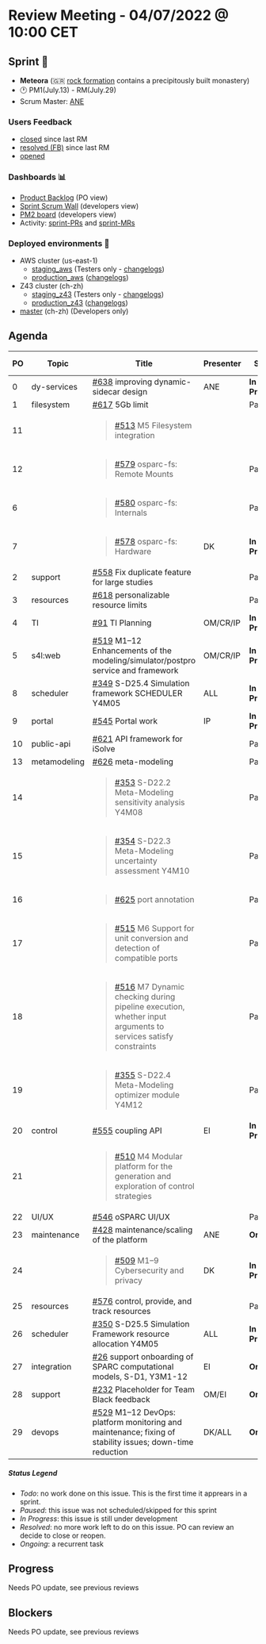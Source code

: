 # Review Meeting - 04/07/2022 @ 10:00 CET

## Sprint 🏃

- **Meteora**  (:greece:  [rock formation](https://en.wikipedia.org/wiki/Meteora) contains a precipitously built monastery)
- 🕐 PM1(July.13) - RM(July.29)
- Scrum Master: [ANE]

### Users Feedback

- [closed](https://github.com/pulls?q=is%3Apr+archived%3Afalse+user%3AITISFoundation+closed%3A%3E2022-07-04) since last RM
- [resolved (FB)](https://z43.manuscript.com/f/filters/?ixProject=45&ixStatus=0&maxrecords=50&resolvedInLast=3&sColumns=Category-Favorite-Case-TitleComment-Area-Priority-Status-DateResolved-DateOpened-OpenedBy&sSorts=LastUpdated.descending-Priority&sView=grid-flat) since last RM
- [opened](https://github.com/ITISFoundation/osparc-issues/issues?q=is%3Aissue+is%3Aopen+sort%3Areactions)

### Dashboards 📊

- [Product Backlog](https://github.com/orgs/ITISFoundation/projects/3) (PO view)
- [Sprint Scrum Wall](https://app.zenhub.com/workspaces/osparc---scrum-wall-5c9260f3d76ef51f6b0fe78d/board?repos=118596920,174557929,151701223,135289610,118910047,181836792,167586968) (developers view)
- [PM2 board](https://github.com/orgs/ITISFoundation/projects/9) (developers view)
- Activity: [sprint-PRs] and [sprint-MRs]

### Deployed environments 🚀

- AWS cluster (us-east-1)
  - [staging_aws](https://staging.osparc.io) (Testers only - [changelogs])
  - [production_aws](https://osparc.io) ([changelogs])
- Z43 cluster (ch-zh)
  - [staging_z43](http://osparc-staging.speag.com) (Testers only - [changelogs])
  - [production_z43](http://osparc.speag.com) ([changelogs])
- [master](https://osparc-master.speag.com) (ch-zh) (Developers only)

## Agenda

| PO | Topic        | Title                                                                                                                                  | Presenter | Status          | Duration | Start-Time |
|----|--------------|----------------------------------------------------------------------------------------------------------------------------------------|-----------|-----------------|----------|------------|
| 0  | dy-services  | [#638] improving dynamic-sidecar design                                                                                                | ANE       | **In Progress** | 4'       |            |
| 1  | filesystem   | [#617] 5Gb limit                                                                                                                       |           | Paused          |          |            |
| 11 |              | <blockquote>[#513] M5 Filesystem integration</blockquote>                                                                              |           |                 |          |            |
| 12 |              | <blockquote>[#579] osparc-fs: Remote Mounts</blockquote>                                                                               |           | Paused          |          |            |
| 6  |              | <blockquote>[#580] osparc-fs: Internals</blockquote>                                                                                   |           | Paused          |          |            |
| 7  |              | <blockquote>[#578] osparc-fs: Hardware</blockquote>                                                                                    | DK        | **In Progress** |          |            |
| 2  | support      | [#558] Fix duplicate feature for large studies                                                                                         |           | Paused          |          |            |
| 3  | resources    | [#618] personalizable resource limits                                                                                                  |           | Paused          |          |            |
| 4  | TI           | [#91] TI Planning                                                                                                                      | OM/CR/IP  | **In Progress** |          |            |
| 5  | s4l:web      | [#519] M1–12 Enhancements of the modeling/simulator/postpro service and framework                                                      | OM/CR/IP  | **In Progress** |          |            |
| 8  | scheduler    | [#349] S-D25.4 Simulation framework SCHEDULER Y4M05                                                                                    | ALL       | **In Progress** |          |            |
| 9  | portal       | [#545] Portal work                                                                                                                     | IP        | **In Progress** |          |            |
| 10 | public-api   | [#621] API framework for iSolve                                                                                                        |           | Paused          |          |            |
| 13 | metamodeling | [#626] meta-modeling                                                                                                                   |           | Paused          |          |            |
| 14 |              | <blockquote>[#353] S-D22.2 Meta-Modeling sensitivity analysis Y4M08</blockquote>                                                       |           | Paused          |          |            |
| 15 |              | <blockquote>[#354] S-D22.3 Meta-Modeling uncertainty assessment  Y4M10</blockquote>                                                    |           | Paused          |          |            |
| 16 |              | <blockquote>[#625] port annotation</blockquote>                                                                                        |           | Paused          |          |            |
| 17 |              | <blockquote>[#515] M6 Support for unit conversion and detection of compatible ports</blockquote>                                       |           | Paused          |          |            |
| 18 |              | <blockquote>[#516] M7 Dynamic checking during pipeline execution, whether input arguments to services satisfy constraints</blockquote> |           | Paused          |          |            |
| 19 |              | <blockquote>[#355] S-D22.4 Meta-Modeling optimizer module Y4M12</blockquote>                                                           |           | Paused          |          |            |
| 20 | control      | [#555] coupling API                                                                                                                    | EI        | **In Progress** | 0'       |            |
| 21 |              | <blockquote>[#510] M4 Modular platform for the generation and exploration of control strategies</blockquote>                           |           |                 |          |            |
| 22 | UI/UX        | [#546] oSPARC UI/UX                                                                                                                    |           | Paused          |          |            |
| 23 | maintenance  | [#428] maintenance/scaling of the platform                                                                                             | ANE       | **Ongoing**     | 3'       |            |
| 24 |              | <blockquote>[#509] M1–9 Cybersecurity and privacy</blockquote>                                                                         | DK        | **In Progress** |          |            |
| 25 | resources    | [#576] control, provide, and track resources                                                                                           |           | Paused          |          |            |
| 26 | scheduler    | [#350] S-D25.5 Simulation Framework resource allocation Y4M05                                                                          | ALL       | **In Progress** |          |            |
| 27 | integration  | [#26] support onboarding of SPARC computational models, S-D1, Y3M1-12                                                                  | EI        | **Ongoing**     | 5'       |            |
| 28 | support      | [#232] Placeholder for Team Black feedback                                                                                             | OM/EI     | **Ongoing**     |          |            |
| 29 | devops       | [#529] M1–12 DevOps: platform monitoring and maintenance; fixing of stability issues; down-time reduction                              | DK/ALL    | **Ongoing**     |          |            |




##### Status Legend

- _Todo_: no work done on this issue. This is the first time it apprears in a sprint.
- _Paused_: this issue was not scheduled/skipped for this sprint
- _In Progress_: this issue is still under development
- _Resolved_: no more work left to do on this issue. PO can review an decide to close or reopen.
- _Ongoing_: a recurrent task

[online]: http://status.osparc.io/
[operational]: https://git.speag.com/oSparc/e2e-testing/-/pipelines
[performant]: https://git.speag.com/oSparc/e2e-portal-testing/-/pipelines

## Progress

Needs PO update, see previous reviews

## Blockers

Needs PO update, see previous reviews

<!--References PLEASE KEEP ALPHABETICAL ORDER!!! -->

[all]: https://github.com/Surfict
[ane]: https://github.com/GitHK
[bl]: https://github.com/dyollb
[dk]: https://github.com/mrnicegyu11
[cr]: https://github.com/colinRawlings
[ip]: https://github.com/ignapas
[mag]: https://github.com/mguidon
[om]: https://github.com/odeimaiz
[pc]: https://github.com/pcrespov
[san]: https://github.com/sanderegg
[syr]: https://zmt.swiss/about/about-zmt/all-staff/reboux-sylvain/
[tn]: https://itis.swiss/who-we-are/staff-members/all-staff/newton-taylor/
[ei]: https://github.com/elisabettai
[j-d4]: https://github.com/ITISFoundation/osparc-issues/issues/62
[j-d7.a]: https://github.com/ITISFoundation/osparc-issues/issues/21
[j-d35]: https://github.com/ITISFoundation/osparc-issues/issues/31
[j-d33]: https://github.com/ITISFoundation/osparc-issues/issues/33
[j-d20]: https://github.com/ITISFoundation/osparc-issues/issues/48
[j-d21]: https://github.com/ITISFoundation/osparc-simcore/issues/1065
[j-d28.a]: https://github.com/ITISFoundation/osparc-simcore/issues/1066
[j-d29]: https://github.com/ITISFoundation/osparc-issues/issues/37
[s-d2]: https://github.com/ITISFoundation/osparc-simcore/issues/1069
[s-d18]: https://github.com/ITISFoundation/osparc-issues/issues/9
[s-d7]: https://github.com/ITISFoundation/osparc-issues/issues/21
[s-d10]: https://github.com/ITISFoundation/osparc-issues/issues/18
[s-d22]: https://github.com/ITISFoundation/osparc-issues/issues/5
[s-d12]: https://github.com/ITISFoundation/osparc-issues/issues/16
[s-d15]: https://github.com/ITISFoundation/osparc-issues/issues/12
[s-d12]: https://github.com/ITISFoundation/osparc-issues/issues/16
[s-d6]: https://github.com/ITISFoundation/osparc-issues/issues/22
[s-d5]: https://github.com/ITISFoundation/osparc-issues/issues/23
[s-d21]: https://github.com/ITISFoundation/osparc-issues/issues/6
[s-d4]: https://github.com/ITISFoundation/osparc-issues/issues/24
[s-d1]: https://github.com/ITISFoundation/osparc-issues/issues/26
[s-d26]: https://github.com/ITISFoundation/osparc-issues/issues/332
[s-d27.2]: https://github.com/ITISFoundation/osparc-issues/issues/357
[n-d1]: https://github.com/ITISFoundation/osparc-issues/issues/68
[n-d2]: https://github.com/ITISFoundation/osparc-issues/issues/91
[tb-backlog]: https://github.com/ITISFoundation/osparc-issues/projects/4
[z43-backlog]: https://z43.fogbugz.com/f/filters/1112/osparc-cases
[sprint-prs]: https://github.com/pulls?page=1&q=is%3Apr+archived%3Afalse+user%3AITISFoundation+closed%3A%3E2021-11-15
[sprint-mrs]: https://git.speag.com/groups/oSparc/-/merge_requests?scope=all&utf8=%E2%9C%93&state=all
[changelogs]: https://github.com/ITISFoundation/osparc-simcore/releases

[#638]: https://github.com/ITISFoundation/osparc-issues/issues/638
[#617]: https://github.com/ITISFoundation/osparc-issues/issues/617
[#513]: https://github.com/ITISFoundation/osparc-issues/issues/513
[#579]: https://github.com/ITISFoundation/osparc-issues/issues/579
[#580]: https://github.com/ITISFoundation/osparc-issues/issues/580
[#578]: https://github.com/ITISFoundation/osparc-issues/issues/578
[#558]: https://github.com/ITISFoundation/osparc-issues/issues/558
[#618]: https://github.com/ITISFoundation/osparc-issues/issues/618
[#91]: https://github.com/ITISFoundation/osparc-issues/issues/91
[#519]: https://github.com/ITISFoundation/osparc-issues/issues/519
[#349]: https://github.com/ITISFoundation/osparc-issues/issues/349
[#545]: https://github.com/ITISFoundation/osparc-issues/issues/545
[#621]: https://github.com/ITISFoundation/osparc-issues/issues/621
[#626]: https://github.com/ITISFoundation/osparc-issues/issues/626
[#353]: https://github.com/ITISFoundation/osparc-issues/issues/353
[#354]: https://github.com/ITISFoundation/osparc-issues/issues/354
[#625]: https://github.com/ITISFoundation/osparc-issues/issues/625
[#515]: https://github.com/ITISFoundation/osparc-issues/issues/515
[#516]: https://github.com/ITISFoundation/osparc-issues/issues/516
[#355]: https://github.com/ITISFoundation/osparc-issues/issues/355
[#555]: https://github.com/ITISFoundation/osparc-issues/issues/555
[#510]: https://github.com/ITISFoundation/osparc-issues/issues/510
[#546]: https://github.com/ITISFoundation/osparc-issues/issues/546
[#428]: https://github.com/ITISFoundation/osparc-issues/issues/428
[#509]: https://github.com/ITISFoundation/osparc-issues/issues/509
[#576]: https://github.com/ITISFoundation/osparc-issues/issues/576
[#350]: https://github.com/ITISFoundation/osparc-issues/issues/350
[#26]: https://github.com/ITISFoundation/osparc-issues/issues/26
[#232]: https://github.com/ITISFoundation/osparc-issues/issues/232
[#529]: https://github.com/ITISFoundation/osparc-issues/issues/529
